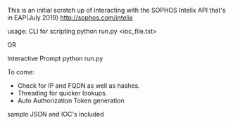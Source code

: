 This is an initial scratch up of interacting with the SOPHOS Intelix API that's in EAP(July 2019)
http://sophos.com/intelix

usage:
CLI for scripting
python run.py <ioc_file.txt>

OR

Interactive Prompt
python run.py

To come:
- Check for IP and FQDN as well as hashes.
- Threading for quicker lookups.
- Auto Authorization Token generation

sample JSON and IOC's included
